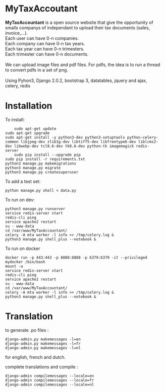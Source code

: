 # MyTaxAccoutant
**MyTaxAccountant** is a open source website that give the opportunity of smalls companys of independant to upload their tax documents (sales, invoice,...).<br>
Each user can have 0-n companies.<br>
Each company can have 0-n tax years.<br>
Each tax year can have 0-n trimesters.<br>
Each trimester can have 0-n documents.<br>
<br>
We can upload image files and pdf files. For pdfs, the idea is to run a thread to convert pdfs in a set of png.<br>
<br>
Using Pyhon3, Django 2.0.2, bootstrap 3, datatables, jquery and ajax, celery, redis

Installation
============

To install:

        sudo apt-get update
	sudo apt-get upgrade
	sudo apt-get install -y python3-dev python3-setuptools python-celery-common libjpeg-dev zlib1g-dev libtiff5-dev libfreetype6-dev liblcms2-dev libwebp-dev tcl8.6-dev tk8.6-dev python-tk imagemagick redis-server
        sudo pip install --upgrade pip
	sudo pip install -r requirements.txt
	python3 manage.py makemigrations
	python3 manage.py migrate
	python3 manage.py createsuperuser

To add a test set:

	python manage.py shell < data.py

To run on dev:

	python3 manage.py runserver
	service redis-server start
	redis-cli ping
	service apache2 restart
	su - www-data
	cd /var/www/MyTaxAccountant/
	celery -A mta worker -l info >> /tmp/celery.log &
	python3 manage.py shell_plus --notebook &
	
To run on docker

	docker run -p 443:443 -p 8888:8888 -p 6379:6379 -it --privileged mydocker /bin/bash
	mount -a
	service redis-server start
	redis-cli ping
	service apache2 restart
	su - www-data
	cd /var/www/MyTaxAccountant/
	celery -A mta worker -l info >> /tmp/celery.log &
	python3 manage.py shell_plus --notebook &

Translation
===========

to generate .po files : 

	django-admin.py makemessages -l=en
	django-admin.py makemessages -l=fr
	django-admin.py makemessages -l=nl

for english, french and dutch.

complete translations and compile :

	django-admin compilemessages --locale=en
	django-admin compilemessages --locale=fr
	django-admin compilemessages --locale=nl


